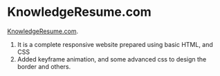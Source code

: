# KnowledgeResume.com

[KnowledgeResume.com](https://jolly-goldstine-b55494.netlify.app/).

1. It is a complete responsive website prepared using basic HTML, and CSS
2. Added keyframe animation, and some advanced css to design the border and others.
